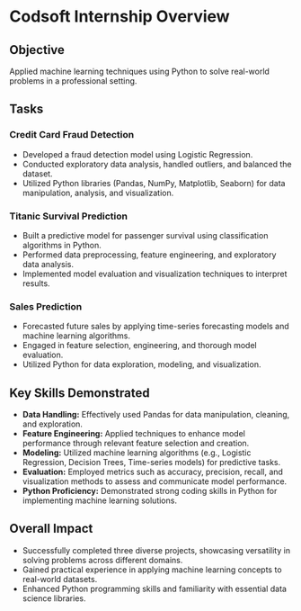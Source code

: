 # Codsoft Internship Overview

## Objective
Applied machine learning techniques using Python to solve real-world problems in a professional setting.

## Tasks

### Credit Card Fraud Detection
- Developed a fraud detection model using Logistic Regression.
- Conducted exploratory data analysis, handled outliers, and balanced the dataset.
- Utilized Python libraries (Pandas, NumPy, Matplotlib, Seaborn) for data manipulation, analysis, and visualization.

### Titanic Survival Prediction
- Built a predictive model for passenger survival using classification algorithms in Python.
- Performed data preprocessing, feature engineering, and exploratory data analysis.
- Implemented model evaluation and visualization techniques to interpret results.

### Sales Prediction
- Forecasted future sales by applying time-series forecasting models and machine learning algorithms.
- Engaged in feature selection, engineering, and thorough model evaluation.
- Utilized Python for data exploration, modeling, and visualization.

## Key Skills Demonstrated
- **Data Handling:** Effectively used Pandas for data manipulation, cleaning, and exploration.
- **Feature Engineering:** Applied techniques to enhance model performance through relevant feature selection and creation.
- **Modeling:** Utilized machine learning algorithms (e.g., Logistic Regression, Decision Trees, Time-series models) for predictive tasks.
- **Evaluation:** Employed metrics such as accuracy, precision, recall, and visualization methods to assess and communicate model performance.
- **Python Proficiency:** Demonstrated strong coding skills in Python for implementing machine learning solutions.

## Overall Impact
- Successfully completed three diverse projects, showcasing versatility in solving problems across different domains.
- Gained practical experience in applying machine learning concepts to real-world datasets.
- Enhanced Python programming skills and familiarity with essential data science libraries.
